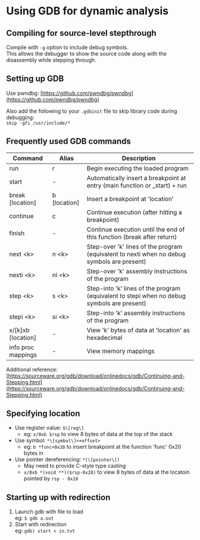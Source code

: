 # Using GDB for dynamic analysis

## Compiling for source-level stepthrough

Compile with `-g` option to include debug symbols.  
This allows the debugger to show the source code along with the disassembly while stepping through.

## Setting up GDB

Use pwndbg: [https://github.com/pwndbg/pwndbg](https://github.com/pwndbg/pwndbg)

Also add the following to your `.gdbinit` file to skip library code during debugging:  
`skip -gfi /usr/include/*`

## Frequently used GDB commands

| Command | Alias | Description |
| --- | --- | --- |
| run | r | Begin executing the loaded program |
| start | - | Automatically insert a breakpoint at entry (main function or _start) + run |
| break \[location\] | b \[location\] |  Insert a breakpoint at 'location' |
| continue | c | Continue execution (after hitting a breakpoint) |
| finish | - | Continue execution until the end of this function (break after return) |
| next \<k\> | n \<k\> | Step-over 'k' lines of the program (equivalent to nexti when no debug symbols are present) |
| nexti \<k\> | ni \<k\> | Step-over 'k' assembly instructions of the program |
| step \<k\> | s \<k\> | Step-into 'k' lines of the program (equivalent to stepi when no debug symbols are present) |
| stepi \<k\> | si \<k\> | Step-into 'k' assembly instructions of the program |
| x/\[k\]xb \[location\] | - | View 'k' bytes of data at 'location' as hexadecimal |
| info proc mappings | - | View memory mappings |

Additional reference: [https://sourceware.org/gdb/download/onlinedocs/gdb/Continuing-and-Stepping.html](https://sourceware.org/gdb/download/onlinedocs/gdb/Continuing-and-Stepping.html)

## Specifying location

- Use register value: `$\[reg\]`
    - eg: `x/8xb $rsp` to view 8 bytes of data at the top of the stack
- Use symbol: `*\[symbol\]<+offset>`
    - eg: `b *func+0x20` to insert breakpoint at the function 'func' 0x20 bytes in
- Use pointer dereferencing: `*(\[pointer\])`
    - May need to provide C-style type casting
    - `x/8xb *(void **)($rsp-0x28)` to view 8 bytes of data at the locatoin pointed by `rsp - 0x28`

## Starting up with redirection

1. Launch gdb with file to load  
    eg: `$ gdb a.out`
2. Start with redirection  
    eg: `gdb) start < in.txt`
